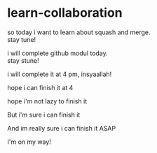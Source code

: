 # learn-collaboration

so today i want to learn about squash and merge.<br>
stay tune!<br>

i will complete github modul today.<br>
stay stune!<br>

i will complete it at 4 pm, insyaallah!<br>

hope i can finish it at 4<br>

hope i'm not lazy to finish it <br>

But i'm sure i can finish it <br>

And im really sure i can finish it ASAP<br>

I'm on my way!
